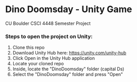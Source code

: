 # Dino Doomsday - Unity Game
CU Boulder CSCI 4448 Semester Project

### Steps to open the project on Unity:
1. Clone this repo
2. Download Unity Hub here: https://unity.com/unity-hub
3. Click Open in the Unity Hub application
4. Locate your cloned repo
5. Inside, locate the "DinoDoomsday" folder (capital Ds)
6. Select the "DinoDoomsday" folder and press "Open"
